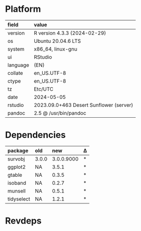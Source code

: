 # Platform

|field    |value                                   |
|:--------|:---------------------------------------|
|version  |R version 4.3.3 (2024-02-29)            |
|os       |Ubuntu 20.04.6 LTS                      |
|system   |x86_64, linux-gnu                       |
|ui       |RStudio                                 |
|language |(EN)                                    |
|collate  |en_US.UTF-8                             |
|ctype    |en_US.UTF-8                             |
|tz       |Etc/UTC                                 |
|date     |2024-05-05                              |
|rstudio  |2023.09.0+463 Desert Sunflower (server) |
|pandoc   |2.5 @ /usr/bin/pandoc                   |

# Dependencies

|package    |old   |new        |Δ  |
|:----------|:-----|:----------|:--|
|survobj    |3.0.0 |3.0.0.9000 |*  |
|ggplot2    |NA    |3.5.1      |*  |
|gtable     |NA    |0.3.5      |*  |
|isoband    |NA    |0.2.7      |*  |
|munsell    |NA    |0.5.1      |*  |
|tidyselect |NA    |1.2.1      |*  |

# Revdeps

